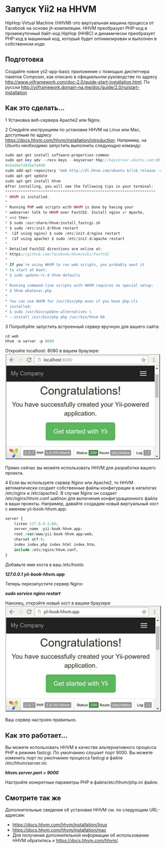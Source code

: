 Запуск Yii2 на HHVM
===
HipHop Virtual Machine (HHVM)-это виртуальная машина процесса от Facebook на основе jit-компиляции. HHVM преобразует PHP-код в промежуточный байт-код HipHop (HHBC) и динамически преобразует PHP-код в машинный код, который будет оптимизирован и выполнен в собственном коде.

Подготовка 
---
Создайте новое yii2-app-basic приложение с помощью диспетчера пакетов Composer, как описано в официальном руководстве по адресу <http://www.yiiframework.com/doc-2.0/guide-start-installation.html>. 
По русски <http://yiiframework.domain-na.me/doc/guide/2.0/ru/start-installation>

Как это сделать...
---

1 Установка веб-сервера Apache2 или Nginx.

2 Следуйте инструкциям по установке HHVM на Linux или Mac, доступным по адресу <https://docs.hhvm.com/hhvm/installation/introduction>. Например, на Ubuntu необходимо запустить выполнить следующую команду:
```php
sudo apt-get install software-properties-common
sudo apt-key adv --recv-keys --keyserver hkp://keyserver.ubuntu.com:80
0x5a16e7281be7a449
sudo add-apt-repository "deb http://dl.hhvm.com/ubuntu $(lsb_release -sc) main"
sudo apt-get update
sudo apt-get install hhvm
After installing, you will see the following tips in your terminal:
********************************************************************
* HHVM is installed.
*
* Running PHP web scripts with HHVM is done by having your
* webserver talk to HHVM over FastCGI. Install nginx or Apache,
* and then:
* $ sudo /usr/share/hhvm/install_fastcgi.sh
* $ sudo /etc/init.d/hhvm restart
*  (if using nginx) $ sudo /etc/init.d/nginx restart
*  (if using apache) $ sudo /etc/init.d/apache restart
*
* Detailed FastCGI directions are online at:
* https://github.com/facebook/hhvm/wiki/FastCGI
*
* If you're using HHVM to run web scripts, you probably want it
* to start at boot:
* $ sudo update-rc.d hhvm defaults
*
* Running command-line scripts with HHVM requires no special setup:
* $ hhvm whatever.php
*
* You can use HHVM for /usr/bin/php even if you have php-cli
* installed:
* $ sudo /usr/bin/update-alternatives \
* --install /usr/bin/php php /usr/bin/hhvm 60

```

3 Попробуйте запустить встроенный сервер вручную для вашего сайта:
```php
cd web
hhvm -m server -p 8080
```
Откройте  localhost: 8080 в вашем браузере:
![](img/405_1.jpg)

Прямо сейчас вы можете использовать HHVM для разработки вашего проекта.

4 Если вы используете сервер Nginx или Apache2, то HHVM автоматически создает собственные файлы конфигурации в каталогах /etc/nginx и /etc/apache2. В случае Nginx он создает /etc/nginx/hhvm.conf шаблон для включения конфигурационного файла в ваши проекты. Например, давайте создадим новый виртуальный хост с именем yii-book-hhvm.app:
```php
server {
    listen 127.0.0.1:80;
    server_name .yii-book-hhvm.app;
    root /var/www/yii-book-hhvm.app/web;
    charset utf-8;
    index index.php index.html index.htm;
    include /etc/nginx/hhvm.conf;
}
```
Добавьте имя хоста в ваш /etc/hosts:

***127.0.0.1 yii-book-hhvm.app***

Теперь перезапустите сервер Nginx:

***sudo service nginx restart***

Наконец, откройте новый хост в вашем браузере
![](img/407_1.jpg)

Ваш сервер настроен правильно.

Как это работает...
---
Вы можете использовать HHVM в качестве альтернативного процесса PHP в режиме fastcgi. По умолчанию слушает порт 9000. Вы можете изменить порт по умолчанию процесса fastcgi в файле /etc/hhvm/server.ini:

***hhvm.server.port = 9000***

Настройте конкретные параметры PHP в файле/etc/hhvm/php.ini файле.

Смотрите так же
---
Дополнительные сведения об установке HHVM см. по следующим URL-адресам:
* <https://docs.hhvm.com/hhvm/installation/linux>
* <https://docs.hhvm.com/hhvm/installation/mac>
* Для получения дополнительной информации об использовании HHVM обратитесь к <https://docs.hhvm.com/hhvm/>.
